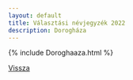 ```yaml
---
layout: default
title: Választási névjegyzék 2022
description: Dorogháza
---
```


{% include Doroghaaza.html %}

[Vissza](./)
